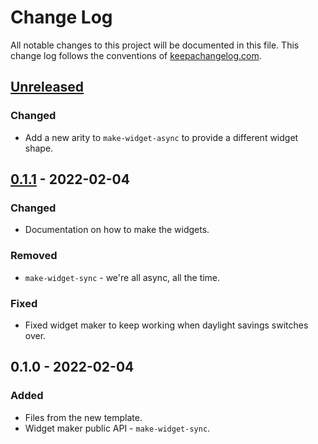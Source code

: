# Change Log
All notable changes to this project will be documented in this file. This change log follows the conventions of [keepachangelog.com](http://keepachangelog.com/).

## [Unreleased]
### Changed
- Add a new arity to `make-widget-async` to provide a different widget shape.

## [0.1.1] - 2022-02-04
### Changed
- Documentation on how to make the widgets.

### Removed
- `make-widget-sync` - we're all async, all the time.

### Fixed
- Fixed widget maker to keep working when daylight savings switches over.

## 0.1.0 - 2022-02-04
### Added
- Files from the new template.
- Widget maker public API - `make-widget-sync`.

[Unreleased]: https://github.com/your-name/slidet-oamk/compare/0.1.1...HEAD
[0.1.1]: https://github.com/your-name/slidet-oamk/compare/0.1.0...0.1.1

